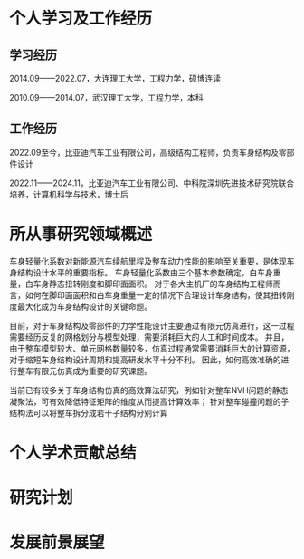 # 个人学习及工作经历
## 学习经历
2014.09——2022.07，大连理工大学，工程力学，硕博连读

2010.09——2014.07，武汉理工大学，工程力学，本科

## 工作经历
2022.09至今，比亚迪汽车工业有限公司，高级结构工程师，负责车身结构及零部件设计

2022.11——2024.11，比亚迪汽车工业有限公司、中科院深圳先进技术研究院联合培养，计算机科学与技术，博士后

# 所从事研究领域概述
车身轻量化系数对新能源汽车续航里程及整车动力性能的影响至关重要，是体现车身结构设计水平的重要指标。
车身轻量化系数由三个基本参数确定，白车身重量，白车身静态扭转刚度和脚印面面积。
对于各大主机厂的车身结构工程师而言，如何在脚印面面积和白车身重量一定的情况下合理设计车身结构，使其扭转刚度最大化成为车身结构设计的关键命题。

目前，对于车身结构及零部件的力学性能设计主要通过有限元仿真进行，这一过程需要经历反复的网格划分与模型处理，需要消耗巨大的人工和时间成本。
并且，由于整车模型较大、单元网格数量较多，仿真过程通常需要消耗巨大的计算资源，对于缩短车身结构设计周期和提高研发水平十分不利。
因此，如何高效准确的进行整车有限元仿真成为重要的研究课题。

当前已有较多关于车身结构仿真的高效算法研究，例如针对整车NVH问题的静态凝聚法，可有效降低特征矩阵的维度从而提高计算效率；
针对整车碰撞问题的子结构法可以将整车拆分成若干子结构分别计算
# 个人学术贡献总结

# 研究计划

# 发展前景展望
